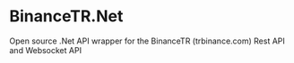 # BinanceTR.Net
 Open source .Net API wrapper for the BinanceTR (trbinance.com) Rest API and Websocket API
